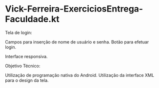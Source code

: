 # Vick-Ferreira-ExerciciosEntrega-Faculdade.kt
Tela de login:

Campos para inserção de nome de usuário e senha.
Botão para efetuar login.

Interface responsiva.


Objetivo Técnico:

Utilização de programação nativa do Android.
Utilização da interface XML para o design da tela.
